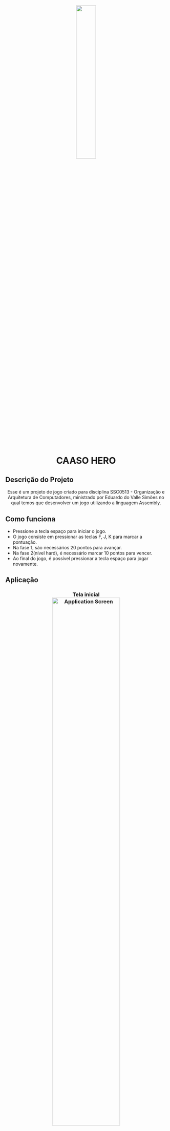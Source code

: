 <h1 align="center">
  <img src = "https://i.postimg.cc/W3kFPzJ1/icmc-logo.png" width= "35%" height= "35%"/>
</h1>

<h1 align="center">CAASO HERO</h1>

## Descrição do Projeto

<p align="center">Esse é um projeto de jogo criado para disciplina SSC0513 - Organização e Arquitetura de Computadores, ministrado por Eduardo do Valle Simões no qual temos que desenvolver um jogo utilizando a linguagem Assembly.</p>


## Como funciona

- Pressione a tecla espaço para iniciar o jogo.
- O jogo consiste em pressionar as teclas F, J, K para marcar a pontuação.
- Na fase 1, são necessários 20 pontos para avançar.
- Na fase 2(nível hard), é necessário marcar 10 pontos para vencer.
- Ao final do jogo, é possível pressionar a tecla espaço para jogar novamente.

## Aplicação

<h3 align="center">
    Tela inicial<br/>
  <img alt="Application Screen" title="#Application Screen" src="https://i.postimg.cc/sggrhLmY/Video-Capture-20221206-101345.jpg" width= "65%" height= "65%"/>
</h3>

<h3 align="center">
    Tela aviso<br/>
  <img alt="Application Screen" title="#Application Screen" src="https://i.postimg.cc/sf5sd71h/Video-Capture-20221206-101349.jpg" width= "65%" height= "65%"/>
</h3>

<h3 align="center">
    Fase 2<br/>
  <img alt="Application Screen" title="#Application Screen" src="https://i.postimg.cc/KvNb4bPc/Video-Capture-20221206-102707.jpg" width= "65%" height= "65%"/>
</h3>

<h3 align="center">
    Tela Perdeu<br/>
  <img alt="Application Screen" title="#Application Screen" src="https://i.postimg.cc/D0QTrkRg/Video-Capture-20221206-102712.jpg" width= "65%" height= "65%"/>
</h3>

## Vídeo Jogando

https://drive.google.com/file/d/1G46OJneaQJhlASCHuO_SQ7bxs7_w4Z_7/view?usp=sharing


## Ferramentas

Para jogar, instale o simulador feito pelo professor Simões:
https://gitlab.com/simoesusp/disciplinas/-/tree/master/SSC0511-Organizacao-de-Computadores-Digitais

As telas do jogo foram feitas com um montador de tela desenvolvido durante a criação do jogo para auxilio do mesmo
https://github.com/GustavoSelhorstMarconi/Create-Screens-in-Assembly-with-python
